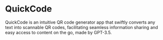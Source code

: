 # QuickCode

QuickCode is an intuitive QR code generator app that swiftly converts any text into scannable QR codes, facilitating seamless information sharing and easy access to content on the go, made by GPT-3.5.
